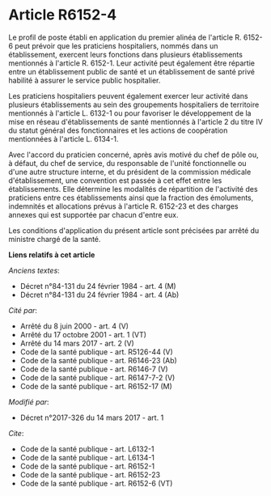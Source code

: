 # Article R6152-4

Le profil de poste établi en application du premier alinéa de l'article R. 6152-6 peut prévoir que les praticiens
hospitaliers, nommés dans un établissement, exercent leurs fonctions dans plusieurs établissements mentionnés à l'article R.
6152-1. Leur activité peut également être répartie entre un établissement public de santé et un établissement de santé privé
habilité à assurer le service public hospitalier. 

Les praticiens hospitaliers peuvent également exercer leur activité dans plusieurs établissements au sein des groupements
hospitaliers de territoire mentionnés à l'article L. 6132-1 ou pour favoriser le développement de la mise en réseau
d'établissements de santé mentionnés à l'article 2 du titre IV du statut général des fonctionnaires et les actions de
coopération mentionnées à l'article L. 6134-1. 

Avec l'accord du praticien concerné, après avis motivé du chef de pôle ou, à défaut, du chef de service, du responsable de
l'unité fonctionnelle ou d'une autre structure interne, et du président de la commission médicale d'établissement, une
convention est passée à cet effet entre les établissements. Elle détermine les modalités de répartition de l'activité des
praticiens entre ces établissements ainsi que la fraction des émoluments, indemnités et allocations prévus à l'article R.
6152-23 et des charges annexes qui est supportée par chacun d'entre eux. 

Les conditions d'application du présent article sont précisées par arrêté du ministre chargé de la santé.

**Liens relatifs à cet article**

_Anciens textes_:

  - Décret n°84-131 du 24 février 1984 - art. 4 (M)
  - Décret n°84-131 du 24 février 1984 - art. 4 (Ab)

_Cité par_:

  - Arrêté du 8 juin 2000 - art. 4 (V)
  - Arrêté du 17 octobre 2001 - art. 1 (VT)
  - Arrêté du 14 mars 2017 - art. 2 (V)
  - Code de la santé publique - art. R5126-44 (V)
  - Code de la santé publique - art. R6146-23 (Ab)
  - Code de la santé publique - art. R6146-7 (V)
  - Code de la santé publique - art. R6147-7-2 (V)
  - Code de la santé publique - art. R6152-17 (M)

_Modifié par_:

  - Décret n°2017-326 du 14 mars 2017 - art. 1

_Cite_:

  - Code de la santé publique - art. L6132-1
  - Code de la santé publique - art. L6134-1
  - Code de la santé publique - art. R6152-1
  - Code de la santé publique - art. R6152-23
  - Code de la santé publique - art. R6152-6 (VT)
